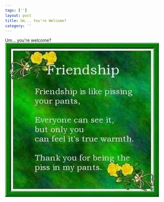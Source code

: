 ```yaml
---
tags: ['']
layout: post
title: Um... You're Welcome?
category: ''
---
```

Um... you're welcome?
![Um... you're welcome?](/uploads/2014-3-15-um-youre-welcome.jpg)
